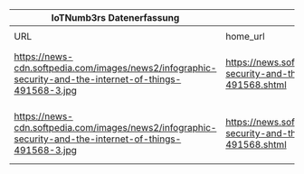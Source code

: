 |IoTNumb3rs Datenerfassung|||||||||||
| ---- | ---- | ---- | ---- | ---- | ---- | ---- | ---- | ---- | ---- | ---- |
||||||||||||
|URL|home_url|filename|device_class|device_count|market_class|market_volume|prognosis_year|publication_year|authorship_class|Dropbox folder|
|https://news-cdn.softpedia.com/images/news2/infographic-security-and-the-internet-of-things-491568-3.jpg|https://news.softpedia.com/news/infographic-security-and-the-internet-of-things-491568.shtml|file8_infographic-security-and-the-internet-of-things-491568-3.jpg|generic IoT|4900000000|||2015|2015|company|MariaMarg/20181124-0000|
|https://news-cdn.softpedia.com/images/news2/infographic-security-and-the-internet-of-things-491568-3.jpg|https://news.softpedia.com/news/infographic-security-and-the-internet-of-things-491568.shtml|file8_infographic-security-and-the-internet-of-things-491568-3.jpg|generic IoT|25000000000|||2020|2015|company|MariaMarg/20181124-0000|
